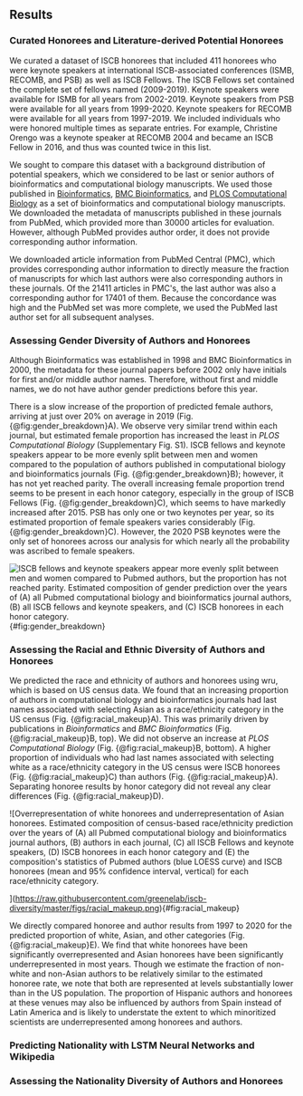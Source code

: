 ## Results

### Curated Honorees and Literature-derived Potential Honorees

We curated a dataset of ISCB honorees that included 411 honorees who were keynote speakers at international ISCB-associated conferences (ISMB, RECOMB, and PSB) as well as ISCB Fellows.
The ISCB Fellows set contained the complete set of fellows named (2009-2019).
Keynote speakers were available for ISMB for all years from 2002-2019.
Keynote speakers from PSB were available for all years from 1999-2020.
Keynote speakers for RECOMB were available for all years from 1997-2019.
We included individuals who were honored multiple times as separate entries.
For example, Christine Orengo was a keynote speaker at RECOMB 2004 and became an ISCB Fellow in 2016, and thus was counted twice in this list.

We sought to compare this dataset with a background distribution of potential speakers, which we considered to be last or senior authors of bioinformatics and computational biology manuscripts.
We used those published in [Bioinformatics](https://academic.oup.com/bioinformatics), [BMC Bioinformatics](https://bmcbioinformatics.biomedcentral.com/), and [PLOS Computational Biology](https://journals.plos.org/ploscompbiol/) as a set of bioinformatics and computational biology manuscripts.
We downloaded the metadata of manuscripts published in these journals from PubMed, which provided more than 30000 articles for evaluation.
However, although PubMed provides author order, it does not provide corresponding author information.

We downloaded article information from PubMed Central (PMC), which provides corresponding author information to directly measure the fraction of manuscripts for which last authors were also corresponding authors in these journals.
Of the 21411 articles in PMC's, the last author was also a corresponding author for 17401 of them.
Because the concordance was high and the PubMed set was more complete, we used the PubMed last author set for all subsequent analyses.

### Assessing Gender Diversity of Authors and Honorees

Although Bioinformatics was established in 1998 and BMC Bioinformatics in 2000, the metadata for these journal papers before 2002 only have initials for first and/or middle author names.
Therefore, without first and middle names, we do not have author gender predictions before this year.

There is a slow increase of the proportion of predicted female authors, arriving at just over 20% on average in 2019 (Fig. {@fig:gender_breakdown}A).
We observe very similar trend within each journal, but estimated female proportion has increased the least in _PLOS Computational Biology_ (Supplementary Fig. S1).
ISCB fellows and keynote speakers appear to be more evenly split between men and women compared to the population of authors published in computational biology and bioinformatics journals (Fig. {@fig:gender_breakdown}B); however, it has not yet reached parity.
The overall increasing female proportion trend seems to be present in each honor category, especially in the group of ISCB Fellows (Fig. {@fig:gender_breakdown}C), which seems to have markedly increased after 2015.
PSB has only one or two keynotes per year, so its estimated proportion of female speakers varies considerably (Fig. {@fig:gender_breakdown}C).
However, the 2020 PSB keynotes were the only set of honorees across our analysis for which nearly all the probability was ascribed to female speakers.


![ISCB fellows and keynote speakers appear more evenly split between men and women compared to Pubmed authors, but the proportion has not reached parity. Estimated composition of gender prediction over the years of 
  (A) all Pubmed computational biology and bioinformatics journal authors,
  (B) all ISCB fellows and keynote speakers,
  and (C) ISCB honorees in each honor category.
](https://raw.githubusercontent.com/greenelab/iscb-diversity/master/figs/gender_breakdown.png){#fig:gender_breakdown}

### Assessing the Racial and Ethnic Diversity of Authors and Honorees

We predicted the race and ethnicity of authors and honorees using wru, which is based on US census data.
We found that an increasing proportion of authors in computational biology and bioinformatics journals had last names associated with selecting Asian as a race/ethnicity category in the US census (Fig. {@fig:racial_makeup}A).
This was primarily driven by publications in _Bioinformatics_ and _BMC Bioinformatics_ (Fig. {@fig:racial_makeup}B, top).
We did not observe an increase at _PLOS Computational Biology_ (Fig. {@fig:racial_makeup}B, bottom).
A higher proportion of individuals who had last names associated with selecting white as a race/ethnicity category in the US census were ISCB honorees (Fig. {@fig:racial_makeup}C) than authors (Fig. {@fig:racial_makeup}A).
Separating honoree results by honor category did not reveal any clear differences (Fig. {@fig:racial_makeup}D).

![Overrepresentation of white honorees and underrepresentation of Asian honorees. Estimated composition of census-based race/ethnicity prediction over the years of 
  (A) all Pubmed computational biology and bioinformatics journal authors,
  (B) authors in each journal, 
  (C) all ISCB Fellows and keynote speakers,
  (D) ISCB honorees in each honor category
  and (E) the composition's statistics of Pubmed authors (blue LOESS curve) and ISCB honorees (mean and 95% confidence interval, vertical) for each race/ethnicity category.
  
](https://raw.githubusercontent.com/greenelab/iscb-diversity/master/figs/racial_makeup.png){#fig:racial_makeup}

We directly compared honoree and author results from 1997 to 2020 for the predicted proportion of white, Asian, and other categories (Fig. {@fig:racial_makeup}E).
We find that white honorees have been significantly overrepresented and Asian honorees have been significantly underrepresented in most years.
Though we estimate the fraction of non-white and non-Asian authors to be relatively similar to the estimated honoree rate, we note that both are represented at levels substantially lower than in the US population.
The proportion of Hispanic authors and honorees at these venues may also be influenced by authors from Spain instead of Latin America and is likely to understate the extent to which minoritized scientists are underrepresented among honorees and authors.

### Predicting Nationality with LSTM Neural Networks and Wikipedia

### Assessing the Nationality Diversity of Authors and Honorees
